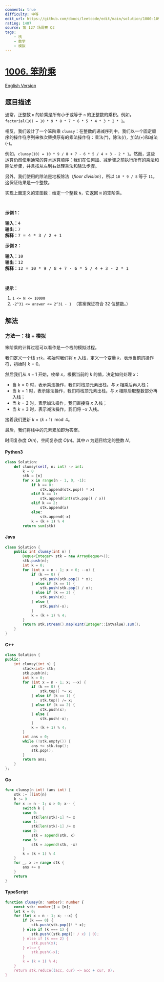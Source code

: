 ```yaml
---
comments: true
difficulty: 中等
edit_url: https://github.com/doocs/leetcode/edit/main/solution/1000-1099/1006.Clumsy%20Factorial/README.md
rating: 1407
source: 第 127 场周赛 Q2
tags:
    - 栈
    - 数学
    - 模拟
---
```


<!-- problem:start -->

# [1006. 笨阶乘](https://leetcode.cn/problems/clumsy-factorial)

[English Version](/solution/1000-1099/1006.Clumsy%20Factorial/README_EN.md)

## 题目描述

<!-- description:start -->

<p>通常，正整数 <code>n</code> 的阶乘是所有小于或等于 <code>n</code> 的正整数的乘积。例如，<code>factorial(10) = 10 * 9 * 8 * 7 * 6 * 5 * 4 * 3 * 2 * 1</code>。</p>

<p>相反，我们设计了一个笨阶乘 <code>clumsy</code>：在整数的递减序列中，我们以一个固定顺序的操作符序列来依次替换原有的乘法操作符：乘法(*)，除法(/)，加法(+)和减法(-)。</p>

<p>例如，<code>clumsy(10) = 10 * 9 / 8 + 7 - 6 * 5 / 4 + 3 - 2 * 1</code>。然而，这些运算仍然使用通常的算术运算顺序：我们在任何加、减步骤之前执行所有的乘法和除法步骤，并且按从左到右处理乘法和除法步骤。</p>

<p>另外，我们使用的除法是地板除法（<em>floor division</em>），所以&nbsp;<code>10 * 9 / 8</code>&nbsp;等于&nbsp;<code>11</code>。这保证结果是一个整数。</p>

<p>实现上面定义的笨函数：给定一个整数 <code>N</code>，它返回 <code>N</code> 的笨阶乘。</p>

<p>&nbsp;</p>

<p><strong>示例 1：</strong></p>

<pre><strong>输入：</strong>4
<strong>输出：</strong>7
<strong>解释：</strong>7 = 4 * 3 / 2 + 1
</pre>

<p><strong>示例 2：</strong></p>

<pre><strong>输入：</strong>10
<strong>输出：</strong>12
<strong>解释：</strong>12 = 10 * 9 / 8 + 7 - 6 * 5 / 4 + 3 - 2 * 1
</pre>

<p>&nbsp;</p>

<p><strong>提示：</strong></p>

<ol>
	<li><code>1 &lt;= N &lt;= 10000</code></li>
	<li><code>-2^31 &lt;= answer &lt;= 2^31 - 1</code>&nbsp; （答案保证符合 32 位整数。）</li>
</ol>

<!-- description:end -->

## 解法

<!-- solution:start -->

### 方法一：栈 + 模拟

笨阶乘的计算过程可以看作是一个栈的模拟过程。

我们定义一个栈 `stk`，初始时我们将 $n$ 入栈，定义一个变量 $k$，表示当前的操作符，初始时 $k = 0$。

然后我们从 $n-1$ 开始，枚举 $x$，根据当前的 $k$ 的值，决定如何处理 $x$：

-   当 $k = 0$ 时，表示乘法操作，我们将栈顶元素出栈，与 $x$ 相乘后再入栈；
-   当 $k = 1$ 时，表示除法操作，我们将栈顶元素出栈，与 $x$ 相除后取整数部分再入栈；
-   当 $k = 2$ 时，表示加法操作，我们直接将 $x$ 入栈；
-   当 $k = 3$ 时，表示减法操作，我们将 $-x$ 入栈。

接着我们更新 $k = (k + 1) \mod 4$。

最后，我们将栈中的元素累加即为答案。

时间复杂度 $O(n)$，空间复杂度 $O(n)$。其中 $n$ 为题目给定的整数 $N$。

<!-- tabs:start -->

#### Python3

```python
class Solution:
    def clumsy(self, n: int) -> int:
        k = 0
        stk = [n]
        for x in range(n - 1, 0, -1):
            if k == 0:
                stk.append(stk.pop() * x)
            elif k == 1:
                stk.append(int(stk.pop() / x))
            elif k == 2:
                stk.append(x)
            else:
                stk.append(-x)
            k = (k + 1) % 4
        return sum(stk)
```

#### Java

```java
class Solution {
    public int clumsy(int n) {
        Deque<Integer> stk = new ArrayDeque<>();
        stk.push(n);
        int k = 0;
        for (int x = n - 1; x > 0; --x) {
            if (k == 0) {
                stk.push(stk.pop() * x);
            } else if (k == 1) {
                stk.push(stk.pop() / x);
            } else if (k == 2) {
                stk.push(x);
            } else {
                stk.push(-x);
            }
            k = (k + 1) % 4;
        }
        return stk.stream().mapToInt(Integer::intValue).sum();
    }
}
```

#### C++

```cpp
class Solution {
public:
    int clumsy(int n) {
        stack<int> stk;
        stk.push(n);
        int k = 0;
        for (int x = n - 1; x; --x) {
            if (k == 0) {
                stk.top() *= x;
            } else if (k == 1) {
                stk.top() /= x;
            } else if (k == 2) {
                stk.push(x);
            } else {
                stk.push(-x);
            }
            k = (k + 1) % 4;
        }
        int ans = 0;
        while (!stk.empty()) {
            ans += stk.top();
            stk.pop();
        }
        return ans;
    }
};
```

#### Go

```go
func clumsy(n int) (ans int) {
	stk := []int{n}
	k := 0
	for x := n - 1; x > 0; x-- {
		switch k {
		case 0:
			stk[len(stk)-1] *= x
		case 1:
			stk[len(stk)-1] /= x
		case 2:
			stk = append(stk, x)
		case 3:
			stk = append(stk, -x)
		}
		k = (k + 1) % 4
	}
	for _, x := range stk {
		ans += x
	}
	return
}
```

#### TypeScript

```ts
function clumsy(n: number): number {
    const stk: number[] = [n];
    let k = 0;
    for (let x = n - 1; x; --x) {
        if (k === 0) {
            stk.push(stk.pop()! * x);
        } else if (k === 1) {
            stk.push((stk.pop()! / x) | 0);
        } else if (k === 2) {
            stk.push(x);
        } else {
            stk.push(-x);
        }
        k = (k + 1) % 4;
    }
    return stk.reduce((acc, cur) => acc + cur, 0);
}
```

<!-- tabs:end -->

<!-- solution:end -->

<!-- problem:end -->
